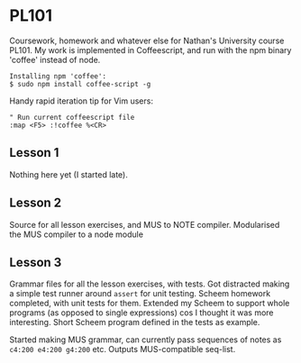 PL101
=====

Coursework, homework and whatever else for Nathan's University course PL101.
My work is implemented in Coffeescript, and run with the npm binary 'coffee'
instead of node. 

	Installing npm 'coffee':
	$ sudo npm install coffee-script -g

Handy rapid iteration tip for Vim users:

	" Run current coffeescript file
    :map <F5> :!coffee %<CR>


Lesson 1
--------

Nothing here yet (I started late).


Lesson 2
--------

Source for all lesson exercises, and MUS to NOTE compiler.
Modularised the MUS compiler to a node module


Lesson 3
--------

Grammar files for all the lesson exercises, with tests. Got distracted making a simple test runner around `assert` for unit testing.
Scheem homework completed, with unit tests for them. Extended my Scheem to support whole programs (as opposed to single expressions) cos I thought it was more interesting. Short Scheem program defined in the tests as example.

Started making MUS grammar, can currently pass sequences of notes as `c4:200 e4:200 g4:200` etc. Outputs MUS-compatible seq-list.


